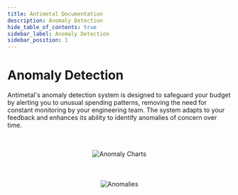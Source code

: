 ```yaml
---
title: Antimetal Documentation
description: Anomaly Detection
hide_table_of_contents: true
sidebar_label: Anomaly Detection
sidebar_position: 1
---
```


# Anomaly Detection

Antimetal's anomaly detection system is designed to safeguard your budget by alerting you to unusual spending patterns, removing the need for constant monitoring by your engineering team. The system adapts to your feedback and enhances its ability to identify anomalies of concern over time.


<div align="center">
    <br></br>
    <img src="/img/screenshots/anomaly_chart.png" alt="Anomaly Charts" title="Anomaly Charts" />
    <br></br>
    <br></br>
    <img src="/img/screenshots/anomalies.png" alt="Anomalies" title="Anomalies" />
    
</div>
